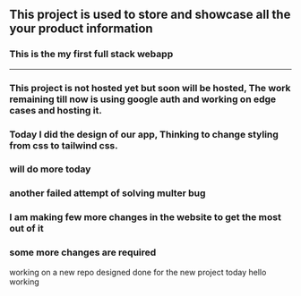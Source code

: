 ## This project is used to store and showcase all the your product information

### This is the my first full stack webapp

---

### This project is not hosted yet but soon will be hosted, The work remaining till now is using google auth and working on edge cases and hosting it.

### Today I did the design of our app, Thinking to change styling from css to tailwind css.

### will do more today

### another failed attempt of solving multer bug

### I am making few more changes in the website to get the most out of it

### some more changes are required
working on a new repo
designed done for the new project today
hello
working

